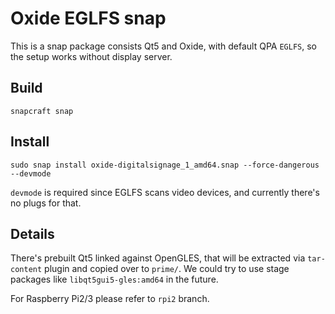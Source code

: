 # Oxide EGLFS snap

This is a snap package consists Qt5 and Oxide, with default QPA `EGLFS`, so the setup works without display server. 

## Build 

    snapcraft snap 
    
## Install

    sudo snap install oxide-digitalsignage_1_amd64.snap --force-dangerous --devmode 

`devmode` is required since EGLFS scans video devices, and currently there's no plugs for that. 

## Details 

There's prebuilt Qt5 linked against OpenGLES, that will be extracted via `tar-content` plugin and copied over to `prime/`. 
We could try to use stage packages like `libqt5gui5-gles:amd64` in the future. 

For Raspberry Pi2/3 please refer to `rpi2` branch.

